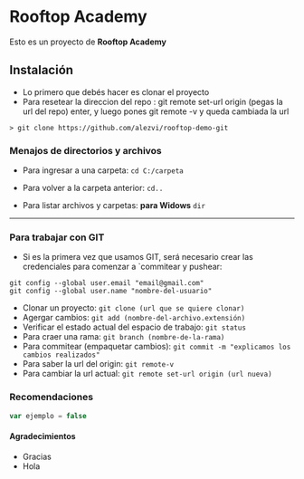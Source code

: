 # Rooftop Academy

Esto es un proyecto de **Rooftop Academy** 

## Instalación

- Lo primero que debés hacer es clonar el proyecto
- Para resetear la direccion del repo : git remote set-url origin (pegas la url del repo) enter, y luego pones git remote -v y queda cambiada la url



```
> git clone https://github.com/alezvi/rooftop-demo-git
```



### Menajos de directorios y archivos

- Para ingresar a una carpeta:
`cd C:/carpeta`

- Para volver a la carpeta anterior:
`cd..`

- Para listar archivos y carpetas: **para Widows**
`dir`

---
### Para trabajar con GIT

- Si es la primera vez que usamos GIT, será necesario crear las credenciales para comenzar a `commitear y pushear:
```
git config --global user.email "email@gmail.com"
git config --global user.name "nombre-del-usuario"
```
- Clonar un proyecto:
`git clone (url que se quiere clonar)`
- Agergar cambios:
`git add (nombre-del-archivo.extensión)`
- Verificar el estado actual del espacio de trabajo:
`git status`
- Para craer una rama:
`git branch (nombre-de-la-rama)`
- Para commitear (empaquetar cambios):
`git commit -m "explicamos los cambios realizados"`
- Para saber la url del origin:
`git remote-v`
- Para cambiar la url actual:
`git remote set-url origin (url nueva)`





### Recomendaciones

```js
var ejemplo = false
```


#### Agradecimientos

- Gracias
- Hola 


